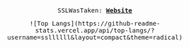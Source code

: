 <p align="center">
  <samp>
    SSLWasTaken:
    <b><a href="https://ssllllll.github.io/coolsite/">Website</a></b>
    <b><a href="https://ssllllll.github.io/coolsite/"></a></b>
</samp><br>
</p>


<p align="center">
  <samp>
![Top Langs](https://github-readme-stats.vercel.app/api/top-langs/?username=ssllllll&layout=compact&theme=radical)

  </samp>
  </p>

